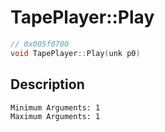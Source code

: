 # TapePlayer::Play
```c
// 0x005f0700
void TapePlayer::Play(unk p0)
```
## Description
```
Minimum Arguments: 1
Maximum Arguments: 1
```
